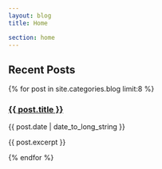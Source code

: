```yaml
---
layout: blog
title: Home

section: home
---
```


Recent Posts
------------

{% for post in site.categories.blog limit:8 %}
  <div class="post-snippet">
    <div class="post-head">
      <h3><a href="{{ post.url }}">{{ post.title }}</a></h3>
      <p>{{ post.date | date_to_long_string }}</p>
    </div>
    <div class="post-content">
      <p>{{ post.excerpt }}</p>
    </div>
  </div>
{% endfor %}
